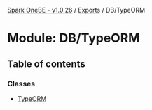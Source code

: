 [Spark OneBE - v1.0.26](../README.md) / [Exports](../modules.md) / DB/TypeORM

# Module: DB/TypeORM

## Table of contents

### Classes

- [TypeORM](../classes/DB_TypeORM.TypeORM.md)
